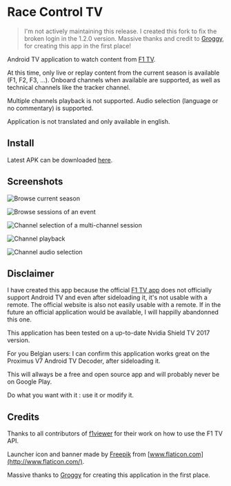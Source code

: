 # Race Control TV

> I'm not actively maintaining this release. I created this fork to fix the broken login in the 1.2.0 version.
Massive thanks and credit to [Groggy](https://github.com/Groggy), for creating this app in the first place!

Android TV application to watch content from [F1 TV](https://f1tv.formula1.com).

At this time, only live or replay content from the current season is available (F1, F2, F3, ...).
Onboard channels when available are supported, as well as technical channels like the tracker channel.

Multiple channels playback is not supported. Audio selection (language or no commentary) is supported.

Application is not translated and only available in english.

## Install

Latest APK can be downloaded [here](https://github.com/Sounddie/race-control-tv/releases/latest).

## Screenshots

![Browse current season](/screenshots/season_browse.png)

![Browse sessions of an event](/screenshots/event_sessions_browse.png)

![Channel selection of a multi-channel session](/screenshots/session_channel_selection.png)

![Channel playback](/screenshots/channel_playback.png)

![Channel audio selection](/screenshots/channel_audio_selection.png)

## Disclaimer

I have created this app because the official [F1 TV app](https://play.google.com/store/apps/details?id=com.formulaone.production)
does not officially support Android TV and even after sideloading it, it's not usable with a remote.
The official website is also not easily usable with a remote. If in the future an official application
would be available, I will happilly abandonned this one.

This application has been tested on a up-to-date Nvidia Shield TV 2017 version.

For you Belgian users: I can confirm this application works great on the Proximus V7 Android TV Decoder, after sideloading it.

This will allways be a free and open source app and will probably never be on Google Play.

Do what you want with it : use it or modify it.

## Credits

Thanks to all contributors of [f1viewer](https://github.com/SoMuchForSubtlety/f1viewer) for their work on how to use the F1 TV API.

Launcher icon and banner made by [Freepik](https://www.flaticon.com/authors/freepik) from [www.flaticon.com](http://www.flaticon.com/).

Massive thanks to [Groggy](https://github.com/Groggy) for creating this application in the first place.
